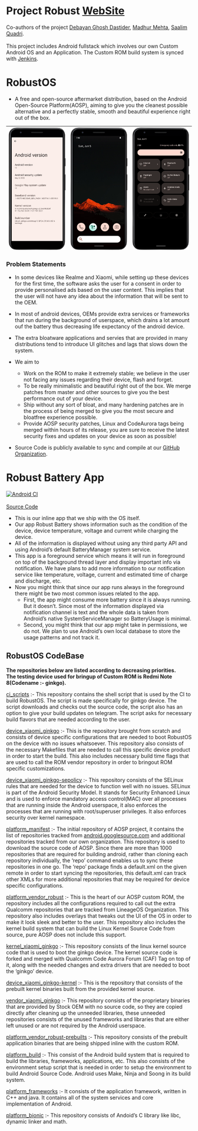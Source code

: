 Project Robust [WebSite](https://bit.ly/robustoswebsite)
=======================

Co-authors of the project <a href="https://github.com/debz-g/">Debayan Ghosh Dastider</a>, <a href="https://github.com/madhurmehta007/">Madhur Mehta</a>, <a href="https://github.com/danascape/">Saalim Quadri</a>.
<br/><br/>
This project includes Android fullstack which involves our own Custom Android OS and an Application. The Custom ROM build system is synced with [Jenkins](http://badwolf.network:8081/).

# RobustOS

- A free and open-source aftermarket distribution, based on the Android Open-Source Platform(AOSP), aiming to give you the cleanest possible alternative and a perfectly stable, smooth and beautiful experience right out of the box.

| <img src="./images/about.png"> | <img src="./images/theme2.png"> | <img src="./images/theme3.png"> |
| ---- | ---- | ---- |

### Problem Statements
- In some devices like Realme and Xiaomi, while setting up these devices for the first time, the software asks the user for a consent in order to provide personalised ads based on the user content. This implies that the user will not have any idea about the information that will be sent to the OEM.
- In most of android devices, OEMs provide extra services or frameworks that run during the background of userspace, which drains a lot amount ouf the battery thus decreasing life expectancy of the android device.
- The extra bloatware applications and servies that are provided in many distributions tend to introduce UI glitches and lags that slows down the system.

- We aim to
    - Work on the ROM to make it extremely stable; we believe in the user not facing any issues regarding their device, flash and forget.
    - To be really minimalistic and beautiful right out of the box. We merge patches from master and other sources to give you the best performance out of your device.
    - Ship without any sort of bloat, and many hardening patches are in the process of being merged to give you the most secure and bloatfree experience possible.
    - Provide AOSP security patches, Linux and CodeAurora tags being merged within hours of its release, you are sure to receive the latest security fixes and updates on your device as soon as possible!
- Source Code is publicly available to sync and compile at our [GitHub Organization](https://github.com/ProjectRobust).

# Robust Battery App
[![Android CI](https://github.com/ProjectRobust/RobustBatteryService/actions/workflows/android.yml/badge.svg)](https://github.com/ProjectRobust/RobustBatteryService/actions/workflows/android.yml)
<br/><br/>
[Source Code](https://github.com/ProjectRobust/RobustBatteryService)
<br/>

- This is our inline app that we ship with the OS itself.
- Our app Robust Battery shows information such as the condition of the device, device temperature, voltage and current while charging the device.
- All of the information is displayed without using any third party API and using Android’s default BatteryManager system service.
- This app is a foreground service which means it will run in foreground on top of the background thread layer and display important info via notification. We have plans to add more information to our notification service like temperature, voltage, current and estimated time of charge and discharge, etc.
- Now you might think that since our app runs always in the foreground there might be two most common issues related to the app.
    - First, the app might consume more battery since it is always running. But it doesn’t. Since most of the information displayed via notification channel is text and the whole data is taken from Android’s native SystemServiceManager so BatteryUsage is minimal.
    - Second, you might think that our app might take in permissions, we do not. We plan to use Android’s own local database to store the usage patterns and not track it.

## RobustOS CodeBase
**The repositories below are listed according to decreasing priorities.**
<br/>
**The testing device used for bringup of Custom ROM is Redmi Note 8(Codename :- ginkgo).**

[ci_scripts](https://github.com/ProjectRobust/ci_scripts) :- This repository contains the shell script that is used by the CI to build RobustOS. The script is made specifically for ginkgo device. The script downloads and checks out the source code, the script also has an option to give your build updates on telegram. The script asks for necessary build flavors that are needed according to the user.

[device_xiaomi_ginkgo](https://github.com/ProjectRobust/device_xiaomi_ginkgo) :- This is the repository brought from scratch and consists of device specific configurations that are needed to boot RobustOS on the device with no issues whatsoever. This repository also consists of the necessary Makefiles that are needed to call this specific device product in order to start the build. This also includes necessary build time flags that are used to call the ROM vendor repository in order to bringout ROM specific customizations.

[device_xiaomi_ginkgo-sepolicy](https://github.com/ProjectRobust/device_xiaomi_ginkgo-sepolicy) :- This repository consists of the SELinux rules that are needed for the device to function well with no issues. 
SELinux is part of the Android Security Model. It stands for Security Enhanced Linux and is used to enforce mandatory access control(MAC) over all processes that are running inside the Android userspace, it also enforces the processes that are running with root/superuser privileges. It also enforces security over kernel namespace.

[platform_manifest](https://github.com/ProjectRobust/platform_manifest) :- The initial repository of AOSP project, it contains the list of repositories tracked from [android.googlesource.com](http://android.googlesource.com) and additional repositories tracked from our own organization.
This repository is used to download the source code of AOSP. Since there are more than 1000 repositories that are required for building android, rather than cloning each repository individually, the ‘repo’ command enables us to sync these repositories in one go. The ‘repo’ package finds a default.xml on the given remote in order to start syncing the repositories, this default.xml can track other XMLs for more additional repositories that may be required for device specific configurations.

[platform_vendor_robust](https://github.com/ProjectRobust/platform_vendor_robust) :- This is the heart of our AOSP custom ROM, the repository includes all the configurations required to call out the extra Qualcomm repositories that are tracked from LineageOS Organization.  This repository also includes overlays that tweaks out the UI of the OS in order to make it look sleek and better to the user. This repository also includes the kernel build system that can build the Linux Kernel Source Code from source, pure AOSP does not include this support.

[kernel_xiaomi_ginkgo](https://github.com/ProjectRobust/kernel_xiaomi_ginkgo) :- This repository consists of the linux kernel source code that is used to boot the ginkgo device. The kernel source code is forked and merged with Qualcomm Code Aurora Forum (CAF) Tag on top of it, along with the needed changes and extra drivers that are needed to boot the ‘ginkgo’ device.

[device_xiaomi_ginkgo-kernel](https://github.com/ProjectRobust/device_xiaomi_ginkgo-kernel) :- This is the repository that consists of the prebuilt kernel binaries built from the provided kernel source.

[vendor_xiaomi_ginkgo](https://github.com/ProjectRobust/vendor_xiaomi_ginkgo) :- This repository consists of the proprietary binaries that are provided by Stock OEM with no source code, so they are copied directly after cleaning up the unneeded libraries, these unneeded repositories consists of the unused frameworks and libraries that are either left unused or are not required by the Android userspace.

[platform_vendor_robust-prebuilts](https://github.com/ProjectRobust/platform_vendor_robust-prebuilts) :- This repository consists of the prebuilt application binaries that are being shipped inline with the custom ROM.

[platform_build](https://github.com/ProjectRobust/platform_build) :- This consist of the Android build system that is required to build the libraries, frameworks, applications, etc. This also consists of the environment setup script that is needed in order to setup the environment to build Android Source Code. Android uses Make, Ninja and Soong in its build system.

[platform_frameworks](https://github.com/ProjectRobust/platform_frameworks_base) :-  It consists of the application framework, written in C++ and java. It contains all of the system services and core implementation of Android.

[platform_bionic](https://github.com/ProjectRobust/platform_bionic) :- This repository consists of Andoid’s C library like libc, dynamic linker and math.
